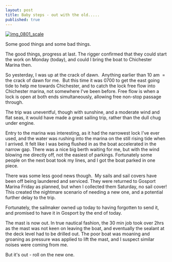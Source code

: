 ```yaml
---
layout: post
title: Baby steps - out with the old.....
published: true
---
```


[![img\_0801\_scale]({{site.baseurl}}/assets/img_0801_scale.jpg)](http://digicasts.org/whiteangel/2012/12/baby-steps/img_0801_scale/)

Some good things and some bad things.

The good things, progress at last. The rigger confirmed that they could start the work on Monday (today), and could I bring the boat to Chichester Marina then.

So yesterday, I was up at the crack of dawn.  Anything earlier than 10 am  =  the crack of dawn for me.  But this time it was 0700 to get the east going tide to help me towards Chichester, and to catch the lock free flow into Chichester marina, not somewhere I've been before. Free flow is when a lock is open at both ends simultaneously, allowing free non-stop passage through.

The trip was uneventful, though with sunshine, and a moderate wind and flat seas, it would have made a great sailing trip, rather than the dull chug under engine.

Entry to the marina was interesting, as it had the narrowest lock I've ever used, and the water was rushing into the marina on the still rising tide when I arrived. It felt like I was being flushed in as the boat accelerated in the narrow gap. There was a nice big berth waiting for me, but with the wind blowing me directly off, not the easiest of parkings. Fortunately some people on the next boat took my lines, and I got the boat parked in one piece.

There was some less good news though.  My sails and sail covers have been off being laundered and serviced. They were returned to Gosport Marina Friday as planned, but when I collected them Saturday, no sail cover! This created the nightmare scenario of needing a new one, and a potential further delay to the trip.

Fortunately, the sailmaker owned up today to having forgotten to send it, and promised to have it in Gosport by the end of today.

The mast is now out. In true nautical fashion, the 30 min job took over 2hrs as the mast was not keen on leaving the boat, and eventually the sealant at the deck level had to be drilled out. The poor boat was moaning and groaning as pressure was applied to lift the mast, and I suspect similar noises were coming from me.

But it's out - roll on the new one.

